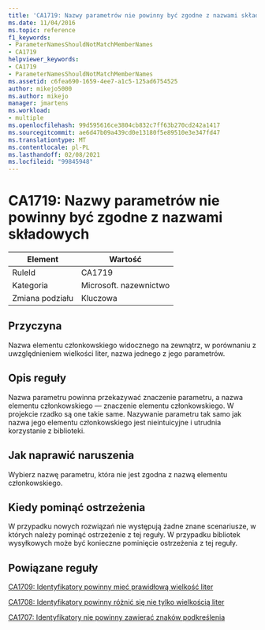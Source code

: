 ```yaml
---
title: 'CA1719: Nazwy parametrów nie powinny być zgodne z nazwami składowych'
ms.date: 11/04/2016
ms.topic: reference
f1_keywords:
- ParameterNamesShouldNotMatchMemberNames
- CA1719
helpviewer_keywords:
- CA1719
- ParameterNamesShouldNotMatchMemberNames
ms.assetid: c6fea690-1659-4ee7-a1c5-125ad6754525
author: mikejo5000
ms.author: mikejo
manager: jmartens
ms.workload:
- multiple
ms.openlocfilehash: 99d595616ce3804cb832c7ff63b270cd242a1417
ms.sourcegitcommit: ae6d47b09a439cd0e13180f5e89510e3e347fd47
ms.translationtype: MT
ms.contentlocale: pl-PL
ms.lasthandoff: 02/08/2021
ms.locfileid: "99845948"
---
```

# <a name="ca1719-parameter-names-should-not-match-member-names"></a>CA1719: Nazwy parametrów nie powinny być zgodne z nazwami składowych

|Element|Wartość|
|-|-|
|RuleId|CA1719|
|Kategoria|Microsoft. nazewnictwo|
|Zmiana podziału|Kluczowa|

## <a name="cause"></a>Przyczyna
Nazwa elementu członkowskiego widocznego na zewnątrz, w porównaniu z uwzględnieniem wielkości liter, nazwa jednego z jego parametrów.

## <a name="rule-description"></a>Opis reguły
Nazwa parametru powinna przekazywać znaczenie parametru, a nazwa elementu członkowskiego — znaczenie elementu członkowskiego. W projekcie rzadko są one takie same. Nazywanie parametru tak samo jak nazwa jego elementu członkowskiego jest nieintuicyjne i utrudnia korzystanie z biblioteki.

## <a name="how-to-fix-violations"></a>Jak naprawić naruszenia
Wybierz nazwę parametru, która nie jest zgodna z nazwą elementu członkowskiego.

## <a name="when-to-suppress-warnings"></a>Kiedy pominąć ostrzeżenia
W przypadku nowych rozwiązań nie występują żadne znane scenariusze, w których należy pominąć ostrzeżenie z tej reguły. W przypadku bibliotek wysyłkowych może być konieczne pominięcie ostrzeżenia z tej reguły.

## <a name="related-rules"></a>Powiązane reguły
[CA1709: Identyfikatory powinny mieć prawidłową wielkość liter](../code-quality/ca1709.md)

[CA1708: Identyfikatory powinny różnić się nie tylko wielkością liter](/dotnet/fundamentals/code-analysis/quality-rules/ca1708)

[CA1707: Identyfikatory nie powinny zawierać znaków podkreślenia](/dotnet/fundamentals/code-analysis/quality-rules/ca1707)

